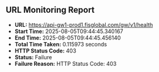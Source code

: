 ## URL Monitoring Report

- **URL:** https://api-gw1-prod1.fisglobal.com/gw/v1/health
- **Start Time:** 2025-08-05T09:44:45.340167
- **End Time:** 2025-08-05T09:44:45.456140
- **Total Time Taken:** 0.115973 seconds
- **HTTP Status Code:** 403
- **Status:** Failure
- **Failure Reason:** HTTP Status Code: 403
